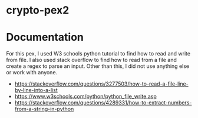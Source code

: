 # crypto-pex2

Documentation
=============

For this pex, I used W3 schools python tutorial to find how to read and write from file. I also used stack overflow to find
how to read from a file and create a regex to parse an input. Other than this, I did not use anything else or work with anyone.

- https://stackoverflow.com/questions/3277503/how-to-read-a-file-line-by-line-into-a-list
- https://www.w3schools.com/python/python_file_write.asp
- https://stackoverflow.com/questions/4289331/how-to-extract-numbers-from-a-string-in-python
